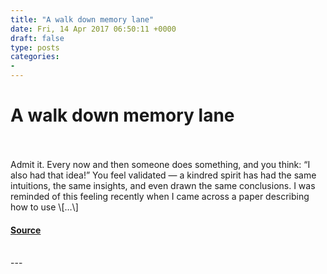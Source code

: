 ```yaml
---
title: "A walk down memory lane"
date: Fri, 14 Apr 2017 06:50:11 +0000
draft: false
type: posts
categories: 
- 
---
```

# A walk down memory lane

<br/>

<br/>
Admit it. Every now and then someone does something, and you think: “I also had that idea!” You feel validated — a kindred spirit has had the same intuitions, the same insights, and even drawn the same conclusions. I was reminded of this feeling recently when I came across a paper describing how to use \[…\]

#### [Source](https://blog.trailofbits.com/2017/04/14/a-walk-down-memory-lane/)

<br/>
---
